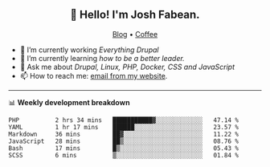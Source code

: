 <h2 align="center">👋 Hello! I'm Josh Fabean.</h2>
<p align="center">
  <a href="https://joshfabean.com">Blog</a> •
  <a href="https://www.buymeacoffee.com/LSxne6Yr4">Coffee</a>
</p>

- 🔭 I’m currently working *Everything Drupal*
- 🌱 I’m currently learning *how to be a better leader.*
- 💬 Ask me about *Drupal, Linux, PHP, Docker, CSS and JavaScript*
- 📫 How to reach me: [email from my website](https://joshfabean.com).

-------

📊 **Weekly development breakdown**
<!--START_SECTION:waka-->

```text
PHP          2 hrs 34 mins   ███████████▓░░░░░░░░░░░░░   47.14 %
YAML         1 hr 17 mins    ██████░░░░░░░░░░░░░░░░░░░   23.57 %
Markdown     36 mins         ██▓░░░░░░░░░░░░░░░░░░░░░░   11.22 %
JavaScript   28 mins         ██▒░░░░░░░░░░░░░░░░░░░░░░   08.76 %
Bash         17 mins         █▒░░░░░░░░░░░░░░░░░░░░░░░   05.43 %
SCSS         6 mins          ▒░░░░░░░░░░░░░░░░░░░░░░░░   01.84 %
```

<!--END_SECTION:waka-->

<!--
**fabean/fabean** is a ✨ _special_ ✨ repository because its `README.md` (this file) appears on your GitHub profile.

Here are some ideas to get you started:

- 🔭 I’m currently working on ...
- 🌱 I’m currently learning ...
- 👯 I’m looking to collaborate on ...
- 🤔 I’m looking for help with ...
- 💬 Ask me about ...
- 📫 How to reach me: ...
- 😄 Pronouns: ...
- ⚡ Fun fact: ...
-->
